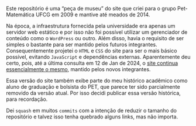 Este repositório é uma “peça de museu” do site que criei para o grupo
Pet-Matemática UFCG em 2009 e mantive até meados de 2014.

Na época, a infraestrutura fornecida pela universidade era apenas um servidor
web estático e por isso não foi possível utilizar um gerenciador de conteúdo
como o `WordPress` ou outro. Além disso, havia o requisito de ser simples o
bastante para ser mantido pelos futuros integrantes. Consequentemente projetei
o `HTML` e `CSS` do site para ser o mais básico possível, evitando `JavaScript`
e dependências externas. Aparentemente deu certo, pois, até a última consulta
em 12 de Jan de 2024, o [site continua essencialmente o
mesmo](http://www.mat.ufcg.edu.br/pet/), mantido pelos novos integrantes.

Essa versão do site também exibe parte do meu histórico acadêmico como aluno de
graduação e bolsista do PET, que parece ter sido parcialmente removido da
versão atual. Por isso decidi publicar essa versão histórica, para recordação.

Dei `squash` em muitos `commits` com a intenção de reduzir o tamanho do
repositório e talvez isso tenha quebrado alguns links, mas não importa.
